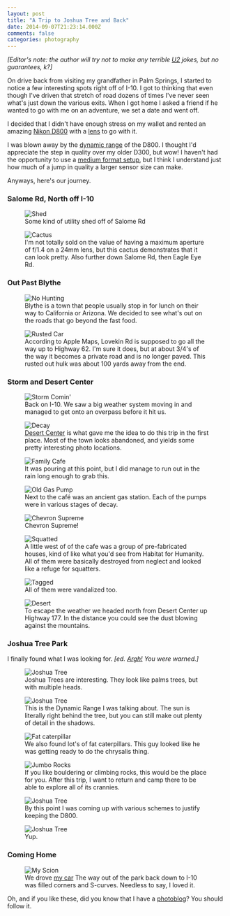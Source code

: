 ```yaml
---
layout: post
title: "A Trip to Joshua Tree and Back"
date: 2014-09-07T21:23:14.000Z
comments: false
categories: photography
---
```

*[Editor's note: the author will try not to make any terrible [U2](http://en.wikipedia.org/wiki/The_Joshua_Tree) jokes, but no guarantees, k?]*

On drive back from visiting my grandfather in Palm Springs, I started to notice a few interesting spots right off of I-10. I got to thinking that even though I've driven that stretch of road dozens of times I've never seen what's just down the various exits. When I got home I asked a friend if he wanted to go with me on an adventure, we set a date and went off.

I decided that I didn't have enough stress on my wallet and rented an amazing [Nikon D800](http://www.amazon.com/gp/product/B00LAJQVR6/ref=as_li_tl?ie=UTF8&camp=1789&creative=390957&creativeASIN=B00LAJQVR6&linkCode=as2&tag=thepetzoo-20&linkId=SXRLLGQXQE6EXCZV) with a [lens](http://www.amazon.com/gp/product/B0037KM0X0/ref=as_li_tl?ie=UTF8&camp=1789&creative=390957&creativeASIN=B0037KM0X0&linkCode=as2&tag=thepetzoo-20&linkId=WKK5Q3JEYBRTBVUG) to go with it.

I was blown away by the [dynamic range](http://en.wikipedia.org/wiki/Dynamic_range) of the D800. I thought I'd appreciate the step in quality over my older D300, but wow! I haven't had the opportunity to use a [medium format setup](http://zackarias.com/for-photographers/gear-gadgets/why-i-moved-to-medium-format-phase-one-iq140-review/), but I think I understand just how much of a jump in quality a larger sensor size can make.

Anyways, here's our journey.

### Salome Rd, North off I-10
<figure>
    <img alt="Shed" src="http://swilliams.me/static/photos/joshua-tree/800_1300.jpg">
    <figcaption>Some kind of utility shed off of Salome Rd</figcaption>
</figure>

<figure>
    <img alt="Cactus" src="http://swilliams.me/static/photos/joshua-tree/800_1313.jpg">
    <figcaption>I'm not totally sold on the value of having a maximum aperture of f/1.4 on a 24mm lens, but this cactus demonstrates that it can look pretty. Also further down Salome Rd, then Eagle Eye Rd.</figcaption>
</figure>

### Out Past Blythe
<figure>
    <img alt="No Hunting" src="http://swilliams.me/static/photos/joshua-tree/800_1343.jpg">
    <figcaption>Blythe is a town that people usually stop in for lunch on their way to California or Arizona. We decided to see what's out on the roads that go beyond the fast food.</figcaption>
</figure>

<figure>
    <img alt="Rusted Car" src="http://swilliams.me/static/photos/joshua-tree/800_1370.jpg">
    <figcaption>According to Apple Maps, Lovekin Rd is supposed to go all the way up to Highway 62. I'm sure it does, but at about 3/4's of the way it becomes a private road and is no longer paved. This rusted out hulk was about 100 yards away from the end.</figcaption>
</figure>

### Storm and Desert Center
<figure>
    <img alt="Storm Comin'" src="http://swilliams.me/static/photos/joshua-tree/800_1374.jpg">
    <figcaption>Back on I-10. We saw a big weather system moving in and managed to get onto an overpass before it hit us.</figcaption>
</figure>

<figure>
    <img alt="Decay" src="http://swilliams.me/static/photos/joshua-tree/800_1383.jpg">
    <figcaption><a href="http://en.wikipedia.org/wiki/Desert_Center,_California">Desert Center</a> is what gave me the idea to do this trip in the first place. Most of the town looks abandoned, and yields some pretty interesting photo locations.</figcaption>
</figure>

<figure>
    <img alt="Family Cafe" src="http://swilliams.me/static/photos/joshua-tree/800_1392.jpg">
    <figcaption>It was pouring at this point, but I did manage to run out in the rain long enough to grab this.</figcaption>
</figure>

<figure>
    <img alt="Old Gas Pump" src="http://swilliams.me/static/photos/joshua-tree/800_1402.jpg">
    <figcaption>Next to the café was an ancient gas station. Each of the pumps were in various stages of decay.</figcaption>
</figure>

<figure>
    <img alt="Chevron Supreme" src="http://swilliams.me/static/photos/joshua-tree/800_1410.jpg">
    <figcaption>Chevron Supreme!</figcaption>
</figure>

<figure>
    <img alt="Squatted" src="http://swilliams.me/static/photos/joshua-tree/800_1423.jpg">
    <figcaption>A little west of of the cafe was a group of pre-fabricated houses, kind of like what you'd see from Habitat for Humanity. All of them were basically destroyed from neglect and looked like a refuge for squatters.</figcaption>
</figure>

<figure>
    <img alt="Tagged" src="http://swilliams.me/static/photos/joshua-tree/800_1428.jpg">
    <figcaption>All of them were vandalized too.</figcaption>
</figure>

<figure>
    <img alt="Desert" src="http://swilliams.me/static/photos/joshua-tree/800_1432.jpg">
    <figcaption>To escape the weather we headed north from Desert Center up Highway 177. In the distance you could see the dust blowing against the mountains.</figcaption>
</figure>

### Joshua Tree Park
I finally found what I was looking for. *[ed. [Argh!](https://www.youtube.com/watch?v=EabB55IYyOg) You were warned.]*

<figure>
    <img alt="Joshua Tree" src="http://swilliams.me/static/photos/joshua-tree/800_1464.jpg">
    <figcaption>Joshua Trees are interesting. They look like palms trees, but with multiple heads.</figcaption>
</figure>

<figure>
    <img alt="Joshua Tree" src="http://swilliams.me/static/photos/joshua-tree/800_1473.jpg">
    <figcaption>This is the Dynamic Range I was talking about. The sun is literally right behind the tree, but you can still make out plenty of detail in the shadows.</figcaption>
</figure>

<figure>
    <img alt="Fat caterpillar" src="http://swilliams.me/static/photos/joshua-tree/800_1505.jpg">
    <figcaption>We also found lot's of fat caterpillars. This guy looked like he was getting ready to do the chrysalis thing.</figcaption>
</figure>

<figure>
    <img alt="Jumbo Rocks" src="http://swilliams.me/static/photos/joshua-tree/800_1515.jpg">
    <figcaption>If you like bouldering or climbing rocks, this would be the place for you. After this trip, I want to return and camp there to be able to explore all of its crannies.</figcaption>
</figure>

<figure>
    <img alt="Joshua Tree" src="http://swilliams.me/static/photos/joshua-tree/800_1522.jpg">
    <figcaption>By this point I was coming up with various schemes to justify keeping the D800.</figcaption>
</figure>

<figure>
    <img alt="Joshua Tree" src="http://swilliams.me/static/photos/joshua-tree/800_1530.jpg">
    <figcaption>Yup.</figcaption>
</figure>

### Coming Home
<figure>
    <img alt="My Scion" src="http://swilliams.me/static/photos/joshua-tree/800_1545.jpg">
    <figcaption>We drove <a href="http://blog.swilliams.me/words/2013/04/20/in-which-i-purchased-a-new-car/">my car</a> The way out of the park back down to I-10 was filled corners and S-curves. Needless to say, I loved it.</figcaption>
</figure>

Oh, and if you like these, did you know that I have a [photoblog](http://swilliamsphoto.com)? You should follow it.
